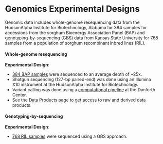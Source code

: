 # Genomics Experimental Designs

Genomic data includes whole-genome resequencing data from the HudsonAlpha Institute for Biotechnology, Alabama for 384 samples for accessions from the sorghum Bioenergy Association Panel (BAP) and genotyping-by-sequencing (GBS) data from Kansas State University for 768 samples from a population of sorghum recombinant inbred lines (RIL).

#### Whole-genome resequencing

**Experimental Design:**

* [384 BAP samples](user/sorghum-lines-genomics.md) were sequenced to an average depth of ~25x.
* Shotgun sequencing (127-bp paired-end) was done using an Illumina X10 instrument at the HudsonAlpha Institute for Biotechnology.
* Variant calling was done using a [computational pipeline](genomic-data-product.md) at the Danforth Center.
* See the [Data Products](products/genomics-data.md) page to get access to raw and derived data products.

#### Genotyping-by-sequencing

**Experimental Design:**

* [768 RIL samples](user/genotyping-by-sequencing.md) were sequenced using a GBS approach.
